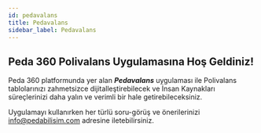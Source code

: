 ```yaml
---
id: pedavalans
title: Pedavalans
sidebar_label: Pedavalans
---
```

## Peda 360 Polivalans Uygulamasına Hoş Geldiniz! ##


Peda 360 platformunda yer alan ***Pedavalans*** uygulaması ile Polivalans tablolarınızı zahmetsizce dijitalleştirebilecek ve İnsan Kaynakları süreçlerinizi daha yalın ve verimli bir hale getirebileceksiniz.

Uygulamayı kullanırken her türlü soru-görüş ve önerilerinizi info@pedabilisim.com adresine iletebilirsiniz.
